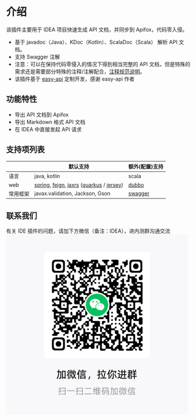 # 介绍

该插件主要用于 IDEA 项目快速生成 API 文档，并同步到 Apifox，代码零入侵。

- 基于 javadoc（Java）、KDoc（Kotlin）、ScalaDoc（Scala） 解析 API 文档。
- 支持 Swagger 注解
- 注意：可以在保持代码零侵入的情况下得到相当完整的 API 文档，但是特殊的需求还是需要部分特殊的注释/注解配合，[注释规范说明](../../advanced-use/annotation-rule/)。
- 该插件基于 [easy-api](https://github.com/tangcent/easy-api) 定制开发，感谢 easy-api 作者

## 功能特性

- 导出 API 文档到 Apifox
- 导出 Markdown 格式 API 文档
- 在 IDEA 中直接发起 API 请求

## 支持项列表

|          | 默认支持                                                                                                                                                                                                                                                    | 额外(配置)支持                     |
| -------- | ----------------------------------------------------------------------------------------------------------------------------------------------------------------------------------------------------------------------------------------------------------- | ---------------------------------- |
| 语言     | java, kotlin                                                                                                                                                                                                                                                | scala                              |
| web      | [spring](https://spring.io/), [feign](https://spring.io/projects/spring-cloud-openfeign), [jaxrs](https://www.oracle.com/technical-resources/articles/java/jax-rs.html) ([quarkus](https://quarkus.io/) / [jersey](https://eclipse-ee4j.github.io/jersey/)) | [dubbo](https://dubbo.apache.org/) |
| 常用框架 | javax.validation, Jackson, Gson                                                                                                                                                                                                                             | [swagger](https://swagger.io/)     |

## 联系我们

有关 IDE 插件的问题，请加下方微信（备注：IDEA），进内测群沟通交流
<img alt="Apifox 微信群" src="../../../../assets/img/ide-plugin/ide-plugin-contact-wechat.png"/>
